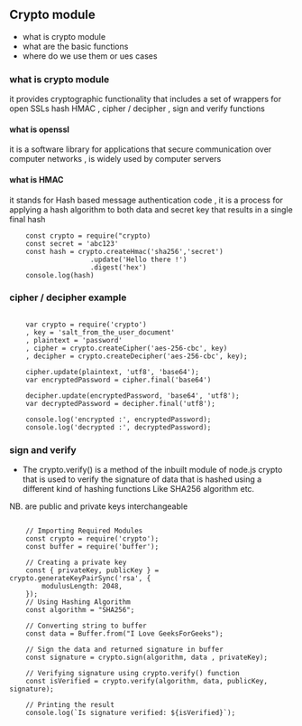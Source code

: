 ## Crypto module 

- what is crypto module 
- what are the basic functions 
- where do we use them or ues cases 


### what is crypto module 
it provides cryptographic functionality that includes a set of wrappers for open SSLs hash HMAC , cipher / decipher , sign and verify functions 

#### what is openssl 
it is a software library for applications that secure communication over computer networks , is widely used by computer servers 

#### what is HMAC 
it stands for Hash based message authentication code , it is a process for applying a hash algorithm to both data and secret key that results in a single final hash 


```
    const crypto = require("crypto)
    const secret = 'abc123'
    const hash = crypto.createHmac('sha256','secret')
                    .update('Hello there !')
                    .digest('hex')
    console.log(hash)

```

### cipher / decipher example 


```

    var crypto = require('crypto')
    , key = 'salt_from_the_user_document'
    , plaintext = 'password'
    , cipher = crypto.createCipher('aes-256-cbc', key)
    , decipher = crypto.createDecipher('aes-256-cbc', key);
    
    cipher.update(plaintext, 'utf8', 'base64');
    var encryptedPassword = cipher.final('base64')

    decipher.update(encryptedPassword, 'base64', 'utf8');
    var decryptedPassword = decipher.final('utf8');

    console.log('encrypted :', encryptedPassword);
    console.log('decrypted :', decryptedPassword);

```


### sign and verify 

- The crypto.verify()  is a method of the inbuilt module of node.js crypto that is used to verify the signature of data that is hashed using a different kind of hashing functions Like SHA256 algorithm etc.

NB. are public and private keys interchangeable

```

    // Importing Required Modules
    const crypto = require('crypto');
    const buffer = require('buffer');
    
    // Creating a private key
    const { privateKey, publicKey } = crypto.generateKeyPairSync('rsa', {
        modulusLength: 2048,
    });
    // Using Hashing Algorithm
    const algorithm = "SHA256";
    
    // Converting string to buffer
    const data = Buffer.from("I Love GeeksForGeeks");
    
    // Sign the data and returned signature in buffer
    const signature = crypto.sign(algorithm, data , privateKey);
    
    // Verifying signature using crypto.verify() function
    const isVerified = crypto.verify(algorithm, data, publicKey, signature);
    
    // Printing the result
    console.log(`Is signature verified: ${isVerified}`);

```